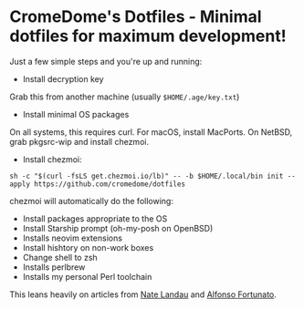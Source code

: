 # CromeDome's Dotfiles - Minimal dotfiles for maximum development!

Just a few simple steps and you're up and running:

- Install decryption key

Grab this from another machine (usually `$HOME/.age/key.txt`)

- Install minimal OS packages

On all systems, this requires curl. For macOS, install MacPorts. On
NetBSD, grab pkgsrc-wip and install chezmoi.

- Install chezmoi:

`sh -c "$(curl -fsLS get.chezmoi.io/lb)" -- -b $HOME/.local/bin init --apply https://github.com/cromedome/dotfiles`

chezmoi will automatically do the following:
- Install packages appropriate to the OS
- Install Starship prompt (oh-my-posh on OpenBSD)
- Installs neovim extensions
- Install hishtory on non-work boxes
- Change shell to zsh
- Installs perlbrew
- Installs my personal Perl toolchain

This leans heavily on articles from [Nate Landau](https://natelandau.com/managing-dotfiles-with-chezmoi/)
and [Alfonso Fortunato](https://alfonsofortunato.com/posts/dotfile/).
